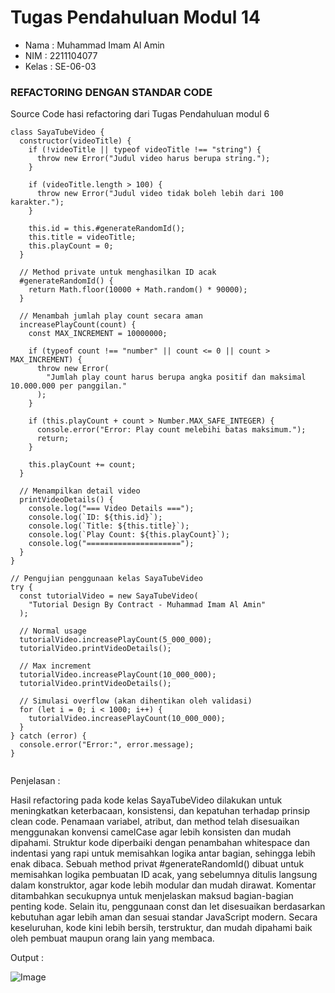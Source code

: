 # Tugas Pendahuluan Modul 14

- Nama : Muhammad Imam Al Amin
- NIM : 2211104077
- Kelas : SE-06-03

### REFACTORING DENGAN STANDAR CODE

Source Code hasi refactoring dari Tugas Pendahuluan modul 6

```
class SayaTubeVideo {
  constructor(videoTitle) {
    if (!videoTitle || typeof videoTitle !== "string") {
      throw new Error("Judul video harus berupa string.");
    }

    if (videoTitle.length > 100) {
      throw new Error("Judul video tidak boleh lebih dari 100 karakter.");
    }

    this.id = this.#generateRandomId();
    this.title = videoTitle;
    this.playCount = 0;
  }

  // Method private untuk menghasilkan ID acak
  #generateRandomId() {
    return Math.floor(10000 + Math.random() * 90000);
  }

  // Menambah jumlah play count secara aman
  increasePlayCount(count) {
    const MAX_INCREMENT = 10000000;

    if (typeof count !== "number" || count <= 0 || count > MAX_INCREMENT) {
      throw new Error(
        "Jumlah play count harus berupa angka positif dan maksimal 10.000.000 per panggilan."
      );
    }

    if (this.playCount + count > Number.MAX_SAFE_INTEGER) {
      console.error("Error: Play count melebihi batas maksimum.");
      return;
    }

    this.playCount += count;
  }

  // Menampilkan detail video
  printVideoDetails() {
    console.log("=== Video Details ===");
    console.log(`ID: ${this.id}`);
    console.log(`Title: ${this.title}`);
    console.log(`Play Count: ${this.playCount}`);
    console.log("=====================");
  }
}

// Pengujian penggunaan kelas SayaTubeVideo
try {
  const tutorialVideo = new SayaTubeVideo(
    "Tutorial Design By Contract - Muhammad Imam Al Amin"
  );

  // Normal usage
  tutorialVideo.increasePlayCount(5_000_000);
  tutorialVideo.printVideoDetails();

  // Max increment
  tutorialVideo.increasePlayCount(10_000_000);
  tutorialVideo.printVideoDetails();

  // Simulasi overflow (akan dihentikan oleh validasi)
  for (let i = 0; i < 1000; i++) {
    tutorialVideo.increasePlayCount(10_000_000);
  }
} catch (error) {
  console.error("Error:", error.message);
}


```

Penjelasan :

Hasil refactoring pada kode kelas SayaTubeVideo dilakukan untuk meningkatkan keterbacaan, konsistensi, dan kepatuhan terhadap prinsip clean code. Penamaan variabel, atribut, dan method telah disesuaikan menggunakan konvensi camelCase agar lebih konsisten dan mudah dipahami. Struktur kode diperbaiki dengan penambahan whitespace dan indentasi yang rapi untuk memisahkan logika antar bagian, sehingga lebih enak dibaca. Sebuah method privat #generateRandomId() dibuat untuk memisahkan logika pembuatan ID acak, yang sebelumnya ditulis langsung dalam konstruktor, agar kode lebih modular dan mudah dirawat. Komentar ditambahkan secukupnya untuk menjelaskan maksud bagian-bagian penting kode. Selain itu, penggunaan const dan let disesuaikan berdasarkan kebutuhan agar lebih aman dan sesuai standar JavaScript modern. Secara keseluruhan, kode kini lebih bersih, terstruktur, dan mudah dipahami baik oleh pembuat maupun orang lain yang membaca.

Output :

![Image](https://github.com/user-attachments/assets/9c0b4527-70f6-4e83-84e8-8cd1b7507420)

